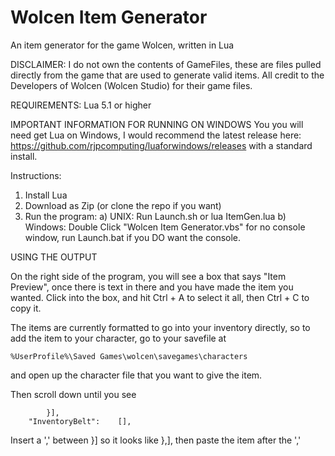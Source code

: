 # Wolcen Item Generator
An item generator for the game Wolcen, written in Lua

DISCLAIMER: I do not own the contents of GameFiles, these are files pulled directly from the game that are used to generate valid items. All credit to the Developers of Wolcen (Wolcen Studio) for their game files.

REQUIREMENTS:
Lua 5.1 or higher

IMPORTANT INFORMATION FOR RUNNING ON WINDOWS
You you will need get Lua on Windows, I would recommend the latest release here: https://github.com/rjpcomputing/luaforwindows/releases with a standard install.


Instructions:
1) Install Lua
2) Download as Zip (or clone the repo if you want)
3) Run the program:
    a) UNIX: Run Launch.sh or lua ItemGen.lua
    b) Windows: Double Click "Wolcen Item Generator.vbs" for no console window, run Launch.bat if you DO want the console.
    
    
USING THE OUTPUT

On the right side of the program, you will see a box that says "Item Preview", once there is text in there and you have made the item you wanted. Click into the box, and hit Ctrl + A to select it all, then Ctrl + C to copy it.

The items are currently formatted to go into your inventory directly, so to add the item to your character, go to your savefile at
```
%UserProfile%\Saved Games\wolcen\savegames\characters
```
and open up the character file that you want to give the item.

Then scroll down until you see
```
		}],
	"InventoryBelt":	[],
```
Insert a ',' between }] so it looks like },], then paste the item after the ','
